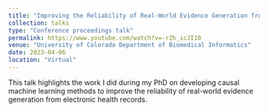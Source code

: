 ```yaml
---
title: "Improving the Reliability of Real-World Evidence Generation from Large-Scale Observational Data"
collection: talks
type: "Conference proceedings talk"
permalink: https://www.youtube.com/watch?v=-rZh_icJI10
venue: "University of Colorado Department of Biomedical Informatics"
date: 2023-04-06
location: "Virtual"
---
```


This talk highlights the work I did during my PhD on developing causal machine learning methods to improve the reliability of real-world evidence generation from electronic health records. 
